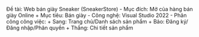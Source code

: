 Đề tài: Web bán giày Sneaker (SneakerStore) 
    - Mục đích: Mở của hàng bán giày Online
            + Mục tiêu: Bán giày
    - Công nghệ: Visual Studio 2022
    - Phân công công việc: 
        + Sang: Trang chủ/Danh sách sản phẩm
        + Bảo:  Đăng ký/Đăng nhập/Phân quyền
        + Thắng: Chi tiết sản phẩm